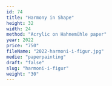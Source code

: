 ```yaml
---
id: 74
title: "Harmony in Shape"
height: 32
width: 24
method: "Acrylic on Hahnemühle paper"
year: 2022
price: "750"
fileName: "2022-harmoni-i-figur.jpg"
medie: "paperpainting"
draft: "false"
slug: "harmoni-i-figur"
weight: "30"
---
```


